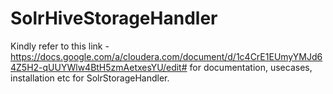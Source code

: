 SolrHiveStorageHandler
======================

Kindly refer to this link - https://docs.google.com/a/cloudera.com/document/d/1c4CrE1EUmyYMJd64Z5H2-qUUYWlw4BtH5zmAetxesYU/edit#
for documentation, usecases, installation etc for SolrStorageHandler. 
